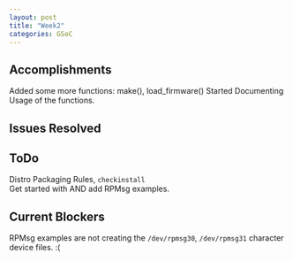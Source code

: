 ```yaml
---
layout: post
title: "Week2"
categories: GSoC
---
```

## Accomplishments
Added some more functions: make(), load_firmware()
Started Documenting Usage of the functions.

## Issues Resolved

## ToDo
Distro Packaging Rules, `checkinstall` <br>
Get started with AND add RPMsg examples. <br>

## Current Blockers
RPMsg examples are not creating the `/dev/rpmsg30`, `/dev/rpmsg31` character device files. :( <br>

